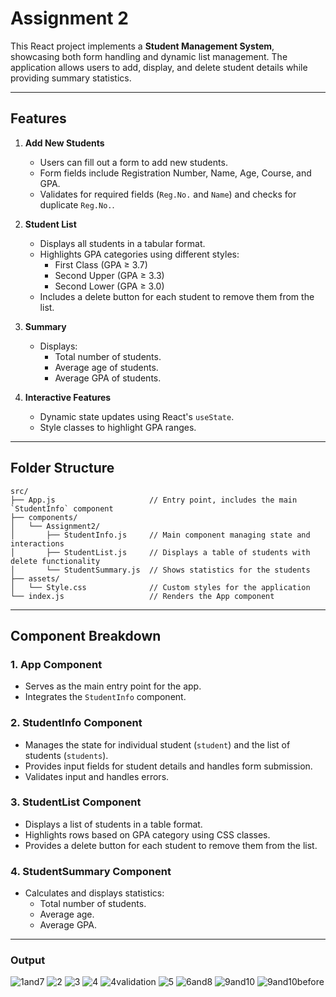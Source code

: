 # Assignment 2
This React project implements a **Student Management System**, showcasing both form handling and dynamic list management. The application allows users to add, display, and delete student details while providing summary statistics.

---

## Features

1. **Add New Students**
   - Users can fill out a form to add new students.
   - Form fields include Registration Number, Name, Age, Course, and GPA.
   - Validates for required fields (`Reg.No.` and `Name`) and checks for duplicate `Reg.No.`.

2. **Student List**
   - Displays all students in a tabular format.
   - Highlights GPA categories using different styles:
     - First Class (GPA ≥ 3.7)
     - Second Upper (GPA ≥ 3.3)
     - Second Lower (GPA ≥ 3.0)
   - Includes a delete button for each student to remove them from the list.

3. **Summary**
   - Displays:
     - Total number of students.
     - Average age of students.
     - Average GPA of students.

4. **Interactive Features**
   - Dynamic state updates using React's `useState`.
   - Style classes to highlight GPA ranges.

---

## Folder Structure

```
src/
├── App.js                     // Entry point, includes the main `StudentInfo` component
├── components/
│   └── Assignment2/
│       ├── StudentInfo.js     // Main component managing state and interactions
│       ├── StudentList.js     // Displays a table of students with delete functionality
│       └── StudentSummary.js  // Shows statistics for the students
├── assets/
│   └── Style.css              // Custom styles for the application
└── index.js                   // Renders the App component
```

---

## Component Breakdown

### 1. **App Component**
- Serves as the main entry point for the app.
- Integrates the `StudentInfo` component.

### 2. **StudentInfo Component**
- Manages the state for individual student (`student`) and the list of students (`students`).
- Provides input fields for student details and handles form submission.
- Validates input and handles errors.

### 3. **StudentList Component**
- Displays a list of students in a table format.
- Highlights rows based on GPA category using CSS classes.
- Provides a delete button for each student to remove them from the list.

### 4. **StudentSummary Component**
- Calculates and displays statistics:
  - Total number of students.
  - Average age.
  - Average GPA.

---

### Output

![1and7](./output/1and7.png)
![2](./output/2.png)
![3](./output/3.png)
![4](./output/4.png)
![4validation](./output/4validation.png)
![5](./output/5.png)
![6and8](./output/6and8.png)
![9and10](./output/9and10.png)
![9and10before](./output/9and10before.png)